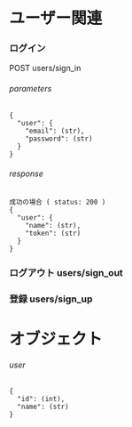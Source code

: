 # ユーザー関連
### ログイン
POST users/sign_in
###### parameters
```
{
  "user": {
    "email": (str),
    "password": (str)
  }
}
```
###### response
```
成功の場合 ( status: 200 )
{
  "user": {
    "name": (str),
    "token": (str)
  }
}

```

### ログアウト users/sign_out
### 登録 users/sign_up



# オブジェクト
###### user
```
{
  "id": (int),
  "name": (str)
}

```

#
#
#